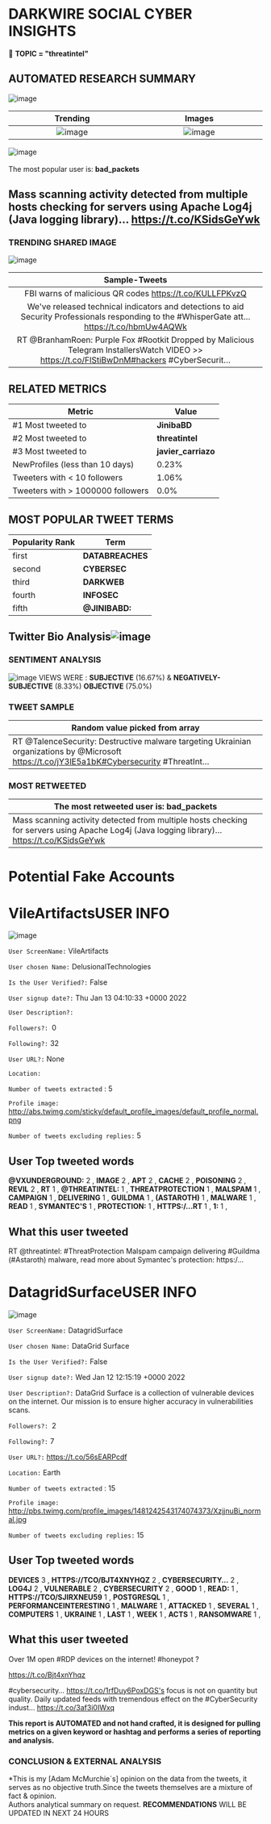 # DARKWIRE SOCIAL CYBER INSIGHTS 
&#x1F34E; **TOPIC = "threatintel"**

## AUTOMATED RESEARCH SUMMARY
  ![image](darkLogo.png)   

|  Trending  |   Images | 
:-------------------------:|:-------------------------:
|  ![image](assets/threatintel/imageFile1.jpg)     <img width=200/> | ![image](assets/threatintel/imageFile2.jpg) <img width=200/> |   
 
 
![image](assets/threatintel/TWEETS.png)
<br></br>
The most popular user is: **bad_packets**  
 

## Mass scanning activity detected from multiple hosts checking for servers using Apache Log4j (Java logging library)… https://t.co/KSidsGeYwk 

  




### TRENDING SHARED IMAGE

![image](assets/threatintel/twitterPostedImage.png)



|                **Sample-Tweets**        |
| :-------------: |
| FBI warns of malicious QR codes https://t.co/KULLFPKvzQ |
| We've released technical indicators and detections to aid Security Professionals responding to the #WhisperGate att… https://t.co/hbmUw4AQWk |
| RT @BranhamRoen: Purple Fox #Rootkit Dropped by Malicious Telegram InstallersWatch VIDEO &gt;&gt; https://t.co/FlStiBwDnM#hackers #CyberSecurit… |

## RELATED METRICS<br>
| Metric | Value |
| ------------- | ------------- |
| #1 Most tweeted to  | **JinibaBD** |
| #2 Most tweeted to  | **threatintel** |
| #3 Most tweeted to  | **javier_carriazo** |
| NewProfiles (less than 10 days) | 0.23%  |
| Tweeters with < 10 followers  | 1.06%|
| Tweeters with > 1000000 followers  | 0.0%  |



## MOST POPULAR TWEET TERMS 


| Popularity Rank  | Term |
| ------------- | ------------- |
| first  | **DATABREACHES**  |
| second  | **CYBERSEC**  |
| third  | **DARKWEB** |
| fourth  | **INFOSEC**  |
| fifth  | **@JINIBABD:**  |


## Twitter Bio Analysis![image](assets/threatintel/BIO.png)
### SENTIMENT ANALYSIS
![image](assets/threatintel/sentiment.png)
VIEWS WERE : **SUBJECTIVE**  (16.67%) & **NEGATIVELY-SUBJECTIVE** (8.33%) **OBJECTIVE** (75.0%)

### TWEET SAMPLE 
| Random value picked from array |
| ------------- |
|RT @TalenceSecurity: Destructive malware targeting Ukrainian organizations by @Microsoft https://t.co/jY3lE5a1bK#Cybersecurity #ThreatInt… |

### MOST RETWEETED 

| The most retweeted user is: **bad_packets**  |
| ------------- |
| Mass scanning activity detected from multiple hosts checking for servers using Apache Log4j (Java logging library)… https://t.co/KSidsGeYwk |

# Potential Fake Accounts
 
# VileArtifactsUSER INFO
![image](http://abs.twimg.com/sticky/default_profile_images/default_profile_normal.png)
 
`User ScreenName:` VileArtifacts 
 
`User chosen Name:` DelusionalTechnologies 
 
`Is the User Verified?:` False 
 
`User signup date?:` Thu Jan 13 04:10:33 +0000 2022 
 
`User Description?:`  
 
`Followers?: `0 
 
`Following?:` 32 
 
`User URL?:` None 
 
`Location:`  
 
`Number of tweets extracted`  : 5 
 
`Profile image:` http://abs.twimg.com/sticky/default_profile_images/default_profile_normal.png 
 
`Number of tweets excluding replies:` 5 
 

 

 
## User Top tweeted words 
 
**@VXUNDERGROUND:** 2 , **IMAGE** 2 , **APT** 2 , **CACHE** 2 , **POISONING** 2 , **REVIL** 2 , **RT** 1 , **@THREATINTEL:** 1 , **THREATPROTECTION** 1 , **MALSPAM** 1 , **CAMPAIGN** 1 , **DELIVERING** 1 , **GUILDMA** 1 , **(ASTAROTH)** 1 , **MALWARE** 1 , **READ** 1 , **SYMANTEC'S** 1 , **PROTECTION:** 1 , **HTTPS:/…RT** 1 , **1:** 1 , 
 
## What this user tweeted
 
RT @threatintel: #ThreatProtection Malspam campaign delivering #Guildma (#Astaroth) malware, read more about Symantec's protection: https:/…
 
# DatagridSurfaceUSER INFO
![image](http://pbs.twimg.com/profile_images/1481242543174074373/XzjjnuBi_normal.jpg)
 
`User ScreenName:` DatagridSurface 
 
`User chosen Name:` DataGrid Surface 
 
`Is the User Verified?:` False 
 
`User signup date?:` Wed Jan 12 12:15:19 +0000 2022 
 
`User Description?:` DataGrid Surface is a collection of vulnerable devices on the internet. Our mission is to ensure higher accuracy in vulnerabilities scans. 
 
`Followers?: `2 
 
`Following?:` 7 
 
`User URL?:` https://t.co/56sEARPcdf 
 
`Location:` Earth 
 
`Number of tweets extracted`  : 15 
 
`Profile image:` http://pbs.twimg.com/profile_images/1481242543174074373/XzjjnuBi_normal.jpg 
 
`Number of tweets excluding replies:` 15 
 

 

 
## User Top tweeted words 
 
**DEVICES** 3 , **HTTPS://TCO/BJT4XNYHQZ** 2 , **CYBERSECURITY…** 2 , **LOG4J** 2 , **VULNERABLE** 2 , **CYBERSECURITY** 2 , **GOOD** 1 , **READ:** 1 , **HTTPS://TCO/SJIRXNEU59** 1 , **POSTGRESQL** 1 , **PERFORMANCEINTERESTING** 1 , **MALWARE** 1 , **ATTACKED** 1 , **SEVERAL** 1 , **COMPUTERS** 1 , **UKRAINE** 1 , **LAST** 1 , **WEEK** 1 , **ACTS** 1 , **RANSOMWARE** 1 , 
 
## What this user tweeted
 
Over 1M open #RDP devices on the internet! #honeypot ?

https://t.co/Bjt4xnYhqz

#cybersecurity… https://t.co/1rfDuy6PoxDGS's focus is not on quantity but quality. Daily updated feeds with tremendous effect on the #CyberSecurity indust… https://t.co/3af3i0IWxq
 

<b> This report is AUTOMATED and not hand crafted, it is designed for pulling metrics on a given keyword or hashtag and performs a series of reporting and analysis.</b>  
### CONCLUSION & EXTERNAL ANALYSIS

*This is my [Adam McMurchie`s] opinion on the data from the tweets, it serves as no objective truth.Since the tweets themselves are a mixture of fact & opinion.<br>
Authors analytical summary on request.
**RECOMMENDATIONS** WILL BE UPDATED IN NEXT  24 HOURS <br>